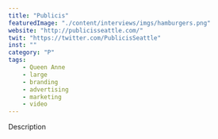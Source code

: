 ```yaml
---
title: "Publicis"
featuredImage: "./content/interviews/imgs/hamburgers.png"
website: "http://publicisseattle.com/"
twit: "https://twitter.com/PublicisSeattle"
inst: ""
category: "P"
tags:
    - Queen Anne
    - large
    - branding
    - advertising
    - marketing
    - video
---
```


Description
